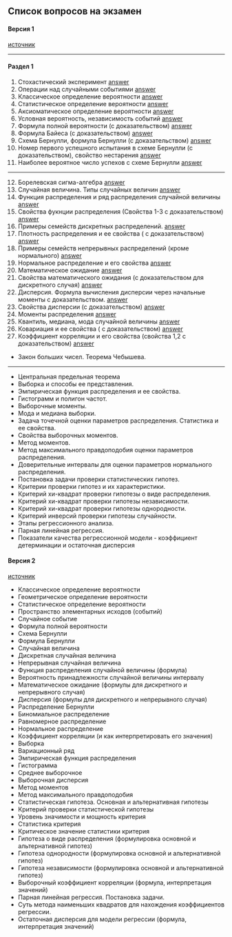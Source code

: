 ## Список вопросов на экзамен

#### Версия 1

[источник](https://e.sfu-kras.ru/mod/assign/view.php?id=1045230)

---
#### Раздел 1

1. Стохастический эксперимент [answer](./answers/СтахостЭксп_ОперацНадСлучСобыт.md)
2. Операции над случайными событиями [answer](./answers/СтахостЭксп_ОперацНадСлучСобыт.md)
3. Классическое определение вероятности [answer](./answers/ОпределенияВероятности.md)
4. Статистическое определение вероятности [answer](./answers/ОпределенияВероятности.md)
5. Аксиоматическое определение вероятности [answer](./answers/ОпределенияВероятности.md)
6. Условная  вероятность, независимость событий [answer](./answers/УсловнаяВер_НезависСобыт.md)
7. Формула полной вероятности (с доказательством) [answer](./answers/ФормулаПолнойВероятности.md)
8. Формула Байеса (с доказательством) [answer](./answers/ФормулаБайеса.md)
9. Схема Бернулли, формула Бернулли (с доказательством) [answer](./answers/СхемФормулБернул.md)
10. Номер первого успешного испытания в схеме Бернулли (с доказательством), свойство нестарения [answer](./answers/СхемФормулБернул.md)
11. Наиболее вероятное число успехов с схеме Бернулли [answer](./answers/СхемФормулБернул.md)

---

12. Борелевская сигма-алгебра [answer](./answers/БорелевАлг.md)
13. Случайная величина. Типы случайных величин [answer](./answers/СлучайнаяВеличина.md)
14. Функция распределения и ряд распределения случайной величины [answer](./answers/ФункцияРядРаспр.md)
15. Свойства фукнции распределения (Свойства 1-3 с доказательством) [answer](./answers/ФункцияРядРаспр.md)
16. Примеры семейств дискретных распределений. [answer](./answers/ДискрРаспр.md)
17. Плотность распределения и ее свойства ( с доказательством) [answer](./answers/ПлотностьРаспр.md)
18. Примеры семейств непрерывных распределений (кроме нормального) [answer](./answers/НепрерРаспр.md)
19. Нормальное распределение и его свойства [answer](./answers/НепрерРаспр.md)
20. Математическое ожидание [answer](./answers/МатОжид.md)
21. Свойства математического ожидания (с доказательством для дискретного случая) [answer](./answers/МатОжид.md)
22. Дисперсия. Формула вычисления дисперсии через начальные моменты с доказательством. [answer](./answers/Дисперс.md)
23. Свойства дисперсии (с доказательством) [answer](./answers/Дисперс.md)
24. Моменты распределения [answer](./answers/МоментыРаспр.md)
25. Квантиль, медиана, мода случайной величины [answer](./answers/КвантМедМод.md)
26. Ковариация и ее свойства ( с доказательством) [answer](./answers/КоварКорреляц.md)
27. Коэффициент корреляции и его свойства (свойства 1,2 с доказательством) [answer](./answers/КоварКорреляц.md)
- Закон больших чисел. Теорема Чебышева.
---
- Центральная предельная теорема
- Выборка и способы ее представления.
- Эмпирическая функция распределения и ее свойства.
- Гистограмм и полигон частот.
- Выборочные моменты.
- Мода и медиана выборки.
- Задача точечной оценки параметров распределения. Статистика и ее свойства.
- Свойства выборочных моментов.
- Метод моментов.
- Метод максимального правдоподобия оценки параметров распределения.
- Доверительные интервалы для оценки параметров нормального распределения.
- Постановка задачи проверки статистических гипотез.
- Критерии проверки гипотез и их характеристики.
- Критерий хи-квадрат проверки гипотезы о виде распределения.
- Критерий хи-квадрат проверки гипотезы независимости.
- Критерий хи-квадрат проверки гипотезы однородности.
- Критерий инверсий проверки гипотезы случайности.
- Этапы регрессионного анализа.
- Парная линейная регрессия.
- Показатели качества регрессионной модели - коэффициент детерминации и остаточная дисперсия


#### Версия 2

[источник](https://e.sfu-kras.ru/mod/assign/view.php?id=1765273)

- Классическое определение вероятности
- Геометрическое определение вероятности
- Статистическое определение вероятности
- Пространство элементарных исходов (событий)
- Случайное событие
- Формула полной вероятности
- Схема Бернулли
- Формула Бернулли
- Случайная величина
- Дискретная случайная величина
- Непрерывная случайная величина
- Функция распределения случайной величины (формула)
- Вероятность принадлежности случайной величины интервалу
- Математическое ожидание (формулы для дискретного и непрерывного случая)
- Дисперсия (формулы для дискретного и непрерывного случая)
- Распределение Бернулли
- Биномиальное распределение
- Равномерное распределение
- Нормальное распределение
- Коэффициент корреляции (и как интерпретировать его значения)
- Выборка
- Вариационный ряд
- Эмпирическая функция распределения
- Гистограмма
- Среднее выборочное
- Выборочная дисперсия
- Метод моментов
- Метод максимального правдоподобия
- Статистическая гипотеза. Основная и альтернативная гипотезы
- Критерий проверки статистической гипотезы
- Уровень значимости и мощность критерия
- Статистика критерия
- Критическое значение статистики критерия
- Гипотеза о виде распределения (формулировка основной и альтернативной гипотез)
- Гипотеза однородности (формулировка основной и альтернативной гипотез)
- Гипотеза независимости (формулировка основной и альтернативной гипотез)
- Выборочный коэффициент корреляции (формула, интерпретация значений)
- Парная линейная регрессия. Постановка задачи.
- Суть метода наименьших квадратов для нахождения коэффициентов регрессии.
- Остаточная дисперсия для модели регрессии (формула, интерпретация значений)